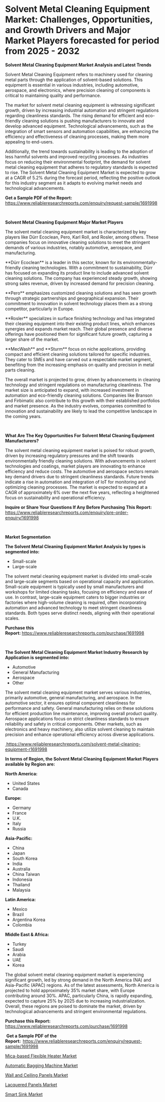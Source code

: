 <p><h1>Solvent Metal Cleaning Equipment Market: Challenges, Opportunities, and Growth Drivers and Major Market Players forecasted for period from 2025 - 2032</h1></p><p><strong>Solvent Metal Cleaning Equipment Market Analysis and Latest Trends</strong></p>
<p><p>Solvent Metal Cleaning Equipment refers to machinery used for cleaning metal parts through the application of solvent-based solutions. This equipment is essential in various industries, including automotive, aerospace, and electronics, where precision cleaning of components is critical to maintaining quality and performance. </p><p>The market for solvent metal cleaning equipment is witnessing significant growth, driven by increasing industrial automation and stringent regulations regarding cleanliness standards. The rising demand for efficient and eco-friendly cleaning solutions is pushing manufacturers to innovate and develop advanced equipment. Technological advancements, such as the integration of smart sensors and automation capabilities, are enhancing the efficiency and effectiveness of cleaning processes, making them more appealing to end-users.</p><p>Additionally, the trend towards sustainability is leading to the adoption of less harmful solvents and improved recycling processes. As industries focus on reducing their environmental footprint, the demand for solvent metal cleaning equipment that adheres to regulatory standards is expected to rise. The Solvent Metal Cleaning Equipment Market is expected to grow at a CAGR of 5.2% during the forecast period, reflecting the positive outlook for this industry segment as it adapts to evolving market needs and technological advancements.</p></p>
<p><strong>Get a Sample PDF of the Report:&nbsp;</strong> <a href="https://www.reliableresearchreports.com/enquiry/request-sample/1691998?utm_campaign=40&utm_medium=2&utm_source=Github&utm_content=ia&utm_term=27032025&utm_id=solvent-metal-cleaning-equipment">https://www.reliableresearchreports.com/enquiry/request-sample/1691998</a></p>
<p>&nbsp;</p>
<p><strong>Solvent Metal Cleaning Equipment Major Market Players</strong></p>
<p><p>The solvent metal cleaning equipment market is characterized by key players like Dürr Ecoclean, Pero, Karl Roll, and Rosler, among others. These companies focus on innovative cleaning solutions to meet the stringent demands of various industries, notably automotive, aerospace, and manufacturing.</p><p>**Dürr Ecoclean** is a leader in this sector, known for its environmentally-friendly cleaning technologies. With a commitment to sustainability, Dürr has focused on expanding its product line to include advanced solvent cleaning solutions. The company has experienced steady growth, showing strong sales revenue, driven by increased demand for precision cleaning.</p><p>**Pero** emphasizes customized cleaning solutions and has seen growth through strategic partnerships and geographical expansion. Their commitment to innovation in solvent technology places them as a strong competitor, particularly in Europe.</p><p>**Rosler** specializes in surface finishing technology and has integrated their cleaning equipment into their existing product lines, which enhances synergies and expands market reach. Their global presence and diverse offerings have positioned them for significant future growth, capturing a larger share of the market.</p><p>**MecWash** and **Sturm** focus on niche applications, providing compact and efficient cleaning solutions tailored for specific industries. They cater to SMEs and have carved out a respectable market segment, benefiting from the increasing emphasis on quality and precision in metal parts cleaning.</p><p>The overall market is projected to grow, driven by advancements in cleaning technology and stringent regulations on manufacturing cleanliness. The market size is anticipated to expand, with increased investment in automation and eco-friendly cleaning solutions. Companies like Branson and Firbimatic also contribute to this growth with their established portfolios and market presence. As the industry evolves, companies committed to innovation and sustainability are likely to lead the competitive landscape in the coming years.</p></p>
<p>&nbsp;</p>
<p><strong>What Are The Key Opportunities For Solvent Metal Cleaning Equipment Manufacturers?</strong></p>
<p><p>The solvent metal cleaning equipment market is poised for robust growth, driven by increasing regulatory pressures and the shift towards environmentally friendly cleaning solutions. With advancements in solvent technologies and coatings, market players are innovating to enhance efficiency and reduce costs. The automotive and aerospace sectors remain key demand drivers due to stringent cleanliness standards. Future trends indicate a rise in automation and integration of IoT for monitoring and optimizing cleaning processes. The market is expected to expand at a CAGR of approximately 6% over the next five years, reflecting a heightened focus on sustainability and operational efficiency.</p></p>
<p><strong>Inquire or Share Your Questions If Any Before Purchasing This Report:</strong> <a href="https://www.reliableresearchreports.com/enquiry/pre-order-enquiry/1691998?utm_campaign=40&utm_medium=2&utm_source=Github&utm_content=ia&utm_term=27032025&utm_id=solvent-metal-cleaning-equipment">https://www.reliableresearchreports.com/enquiry/pre-order-enquiry/1691998</a></p>
<p>&nbsp;</p>
<p><strong>Market Segmentation</strong></p>
<p><strong>The Solvent Metal Cleaning Equipment Market Analysis by types is segmented into:</strong></p>
<p><ul><li>Small-scale</li><li>Large-scale</li></ul></p>
<p><p>The solvent metal cleaning equipment market is divided into small-scale and large-scale segments based on operational capacity and application. Small-scale equipment is typically used by small manufacturers and workshops for limited cleaning tasks, focusing on efficiency and ease of use. In contrast, large-scale equipment caters to bigger industries or factories where high-volume cleaning is required, often incorporating automation and advanced technology to meet stringent cleanliness standards. Both types serve distinct needs, aligning with their operational scales.</p></p>
<p><strong>Purchase this Report:&nbsp;</strong><a href="https://www.reliableresearchreports.com/purchase/1691998?utm_campaign=40&utm_medium=2&utm_source=Github&utm_content=ia&utm_term=27032025&utm_id=solvent-metal-cleaning-equipment">https://www.reliableresearchreports.com/purchase/1691998</a></p>
<p>&nbsp;</p>
<p><strong>The Solvent Metal Cleaning Equipment Market Industry Research by Application is segmented into:</strong></p>
<p><ul><li>Automotive</li><li>General Manufacturing</li><li>Aerospace</li><li>Other</li></ul></p>
<p><p>The solvent metal cleaning equipment market serves various industries, primarily automotive, general manufacturing, and aerospace. In the automotive sector, it ensures optimal component cleanliness for performance and safety. General manufacturing relies on these solutions for efficient production line maintenance, improving overall product quality. Aerospace applications focus on strict cleanliness standards to ensure reliability and safety in critical components. Other markets, such as electronics and heavy machinery, also utilize solvent cleaning to maintain precision and enhance operational efficiency across diverse applications.</p></p>
<p><a href="https://www.reliableresearchreports.com/solvent-metal-cleaning-equipment-r1691998?utm_campaign=40&utm_medium=2&utm_source=Github&utm_content=ia&utm_term=27032025&utm_id=solvent-metal-cleaning-equipment">&nbsp;https://www.reliableresearchreports.com/solvent-metal-cleaning-equipment-r1691998</a></p>
<p><strong>In terms of Region, the Solvent Metal Cleaning Equipment Market Players available by Region are:</strong></p>
<p>
    <p> <strong> North America: </strong>
        <ul>
            <li>United States</li>
            <li>Canada</li>
        </ul>
        </p> 
    <p> <strong> Europe: </strong>
        <ul>
            <li>Germany</li>
            <li>France</li>
            <li>U.K.</li>
            <li>Italy</li>
            <li>Russia</li>
        </ul>
        </p> 
    <p> <strong> Asia-Pacific: </strong>
        <ul>
            <li>China</li>
            <li>Japan</li>
            <li>South Korea</li>
            <li>India</li>
            <li>Australia</li>
            <li>China Taiwan</li>
            <li>Indonesia</li>
            <li>Thailand</li>
            <li>Malaysia</li>
        </ul>
        </p> 
    <p> <strong> Latin America: </strong>
        <ul>
            <li>Mexico</li>
            <li>Brazil</li>
            <li>Argentina Korea</li>
            <li>Colombia</li>
        </ul>
        </p> 
    <p> <strong> Middle East & Africa: </strong>
        <ul>
            <li>Turkey</li>
            <li>Saudi</li>
            <li>Arabia</li>
            <li>UAE</li>
            <li>Korea</li>
        </ul>
    </p>
    </p>
<p><p>The global solvent metal cleaning equipment market is experiencing significant growth, led by strong demand in the North America (NA) and Asia-Pacific (APAC) regions. As of the latest assessments, North America is projected to hold approximately 35% market share, with Europe contributing around 30%. APAC, particularly China, is rapidly expanding, expected to capture 25% by 2025 due to increasing industrialization. Overall, these regions are poised to dominate the market, driven by technological advancements and stringent environmental regulations.</p></p>
<p><strong>Purchase this Report: </strong><a href="https://www.reliableresearchreports.com/purchase/1691998?utm_campaign=40&utm_medium=2&utm_source=Github&utm_content=ia&utm_term=27032025&utm_id=solvent-metal-cleaning-equipment">https://www.reliableresearchreports.com/purchase/1691998</a></p>
<p>&nbsp;<strong>Get a Sample PDF of the Report:&nbsp;&nbsp;</strong><a href="https://www.reliableresearchreports.com/enquiry/request-sample/1691998?utm_campaign=40&utm_medium=2&utm_source=Github&utm_content=ia&utm_term=27032025&utm_id=solvent-metal-cleaning-equipment">https://www.reliableresearchreports.com/enquiry/request-sample/1691998</a></p>
<p><strong></strong></p>
<p><p><a href="https://github.com/danitkeavyx7/Market-Research-Report-List-1/blob/main/mica-based-flexible-heater-market.md?utm_campaign=40&utm_medium=2&utm_source=Github&utm_content=ia&utm_term=27032025&utm_id=solvent-metal-cleaning-equipment">Mica-based Flexible Heater Market</a></p><p><a href="https://github.com/cordaysamaya/Market-Research-Report-List-1/blob/main/automatic-bagging-machine-market.md?utm_campaign=40&utm_medium=2&utm_source=Github&utm_content=ia&utm_term=27032025&utm_id=solvent-metal-cleaning-equipment">Automatic Bagging Machine Market</a></p><p><a href="https://github.com/muoioconzej8/Market-Research-Report-List-1/blob/main/wall-and-ceiling-panels-market.md?utm_campaign=40&utm_medium=2&utm_source=Github&utm_content=ia&utm_term=27032025&utm_id=solvent-metal-cleaning-equipment">Wall and Ceiling Panels Market</a></p><p><a href="https://github.com/obajimlaweh59/Market-Research-Report-List-1/blob/main/lacquered-panels-market.md?utm_campaign=40&utm_medium=2&utm_source=Github&utm_content=ia&utm_term=27032025&utm_id=solvent-metal-cleaning-equipment">Lacquered Panels Market</a></p><p><a href="https://github.com/botocniveda/Market-Research-Report-List-1/blob/main/smart-sink-market.md?utm_campaign=40&utm_medium=2&utm_source=Github&utm_content=ia&utm_term=27032025&utm_id=solvent-metal-cleaning-equipment">Smart Sink Market</a></p></p>